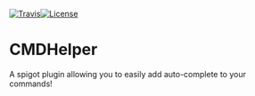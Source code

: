 [![Travis](https://img.shields.io/travis/RoiEXLab/CMDHelper.svg?style=flat-square)](https://travis-ci.org/RoiEXLab/CMDHelper)[![License](https://img.shields.io/github/license/RoiEXLab/CMDHelper.svg?style=flat-square)](https://github.com/RoiEXLab/CMDHelper/blob/master/LICENSE)<br>
# CMDHelper
A spigot plugin allowing you to easily add auto-complete to your commands!
